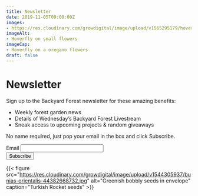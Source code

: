 ```yaml
---
title: Newsletter
date: 2019-11-05T09:00:00Z
images: 
- https://res.cloudinary.com/growdigital/image/upload/v1565295179/hoverfly-25218545.jpg
imageAlt: 
- Hoverfly on small flowers
imageCap:
- Hoverfly on a oregano flowers
draft: false
---
```


# Newsletter

Sign up to the Backyard Forest newsletter for these amazing benefits:

* Weekly forest garden news
* Details of Wednesday’s Backyard Forest Livestream
* Sneak access to upcoming projects & random giveaways

No name required, just pop your email in the box and click Subscribe.

<form class="subscribe" action="https://wales.us17.list-manage.com/subscribe/post" method="POST">
  <input type="hidden" name="u" value="bef914615b5448ad5636c38fb">
  <input type="hidden" name="id" value="10e50a6c17">
  <label for="MERGE0">Email</label>
  <input class="subscribe__textinput" type="email" autocapitalize="off" autocorrect="off" name="MERGE0" id="MERGE0" size="25" value=""><br>
  <input class="button" type="submit" name="submit" value="Subscribe">
  <input type="hidden" name="ht" value="72fb9d19eda695ba45e6107c0063acd2bfd6a81b:MTU0OTIzMTE4Mi45MDk4">
  <input type="hidden" name="mc_signupsource" value="hosted">
</form>

{{< figure src="https://res.cloudinary.com/growdigital/image/upload/v1544305937/bunias-orientalis-44382668732.jpg" alt="Greenish bobbly seeds in envelope" caption="Turkish Rocket seeds" >}}
